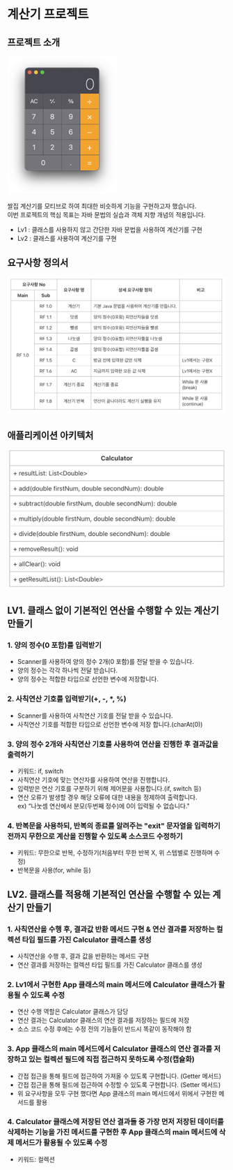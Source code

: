 # 계산기 프로젝트

## 프로젝트 소개
<img src="img/cal.png" alt="계산기" style="max-width:50%; height:auto;">

쌀집 계산기를 모티브로 하여 최대한 비슷하게 기능을 구현하고자 했습니다.<br>
이번 프로젝트의 핵심 목표는 자바 문법의 실습과 객체 지향 개념의 적용입니다.
 - Lv1 : 클래스를 사용하지 않고 간단한 자바 문법을 사용하여 계산기를 구현
 - Lv2 : 클래스를 사용하여 계산기를 구현

## 요구사항 정의서
<img src="img/RFP.png" alt="RFP" style="max-width:100%; height:auto;">

## 애플리케이션 아키텍처
<img src="img/arch.png" alt="architecture" style="max-width:100%; height:auto;">

## LV1. 클래스 없이 기본적인 연산을 수행할 수 있는 계산기 만들기
### 1. 양의 정수(0 포함)를 입력받기
 - Scanner를 사용하여 양의 정수 2개(0 포함)를 전달 받을 수 있습니다.
 - 양의 정수는 각각 하나씩 전달 받습니다.
 - 양의 정수는 적합한 타입으로 선언한 변수에 저장합니다.

### 2. 사칙연산 기호를 입력받기(+, -, *, %)
 - Scanner를 사용하여 사칙연산 기호를 전달 받을 수 있습니다.
 - 사칙연산 기호를 적합한 타입으로 선언한 변수에 저장 합니다.(charAt(0))

### 3. 양의 정수 2개와 사칙연산 기호를 사용하여 연산을 진행한 후 결과값을 출력하기
 - 키워드: if, switch
 - 사칙연산 기호에 맞는 연산자를 사용하여 연산을 진행합니다.
 - 입력받은 연산 기호를 구분하기 위해 제어문을 사용합니다.(if, switch 등)
 - 연산 오류가 발생할 경우 해당 오류에 대한 내용을 정제하여 출력합니다.<br>
   ex) “나눗셈 연산에서 분모(두번째 정수)에 0이 입력될 수 없습니다."

### 4. 반복문을 사용하되, 반복의 종료를 알려주는 "exit" 문자열을 입력하기 전까지 무한으로 계산을 진행할 수 있도록 소스코드 수정하기
 - 키워드: 무한으로 반복, 수정하기(처음부터 무한 반복 X, 위 스텝별로 진행하며 수정)
 - 반복문을 사용(for, while 등)


## LV2. 클래스를 적용해 기본적인 연산을 수행할 수 있는 계산기 만들기
### 1. 사칙연산을 수행 후, 결과값 반환 메서드 구현 & 연산 결과를 저장하는 컬렉션 타입 필드를 가진 Calculator 클래스를 생성
 - 사칙연산을 수행 후, 결과 값을 반환하는 메서드 구현
 - 연산 결과를 저장하는 컬렉션 타입 필드를 가진 Calculator 클래스를 생성

### 2. Lv1에서 구현한 App 클래스의 main 메서드에 Calculator 클래스가 활용될 수 있도록 수정
 - 연산 수행 역할은 Calculator 클래스가 담당
 - 연산 결과는 Calculator 클래스의 연산 결과를 저장하는 필드에 저장
 - 소스 코드 수정 후에는 수정 전의 기능들이 반드시 똑같이 동작해야 함

### 3. App 클래스의 main 메서드에서 Calculator 클래스의 연산 결과를 저장하고 있는 컬렉션 필드에 직접 접근하지 못하도록 수정(캡슐화)
 - 간접 접근을 통해 필드에 접근하여 가져올 수 있도록 구현합니다. (Getter 메서드)
 - 간접 접근을 통해 필드에 접근하여 수정할 수 있도록 구현합니다. (Setter 메서드)
 - 위 요구사항을 모두 구현 했다면 App 클래스의 main 메서드에서 위에서 구현한 메서드를 활용

### 4. Calculator 클래스에 저장된 연산 결과들 중 가장 먼저 저장된 데이터를 삭제하는 기능을 가진 메서드를 구현한 후 App 클래스의 main 메서드에 삭제 메서드가 활용될 수 있도록 수정
 - 키워드: 컬렉션
